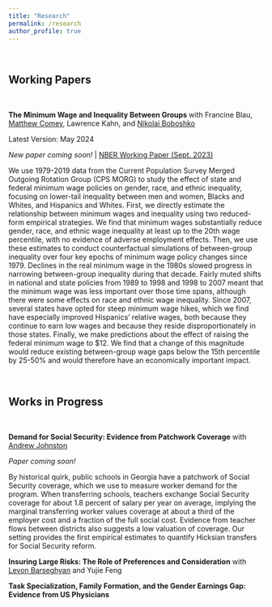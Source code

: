 ```yaml
---
title: "Research"
permalink: /research
author_profile: true
---
```


<br>

## Working Papers 

<br>

**The Minimum Wage and Inequality Between Groups**
with Francine Blau, [Matthew Comey](https://www.matthewcomey.com/), Lawrence Kahn, and [Nikolai Boboshko](https://nboboshko.github.io/)

Latest Version: May 2024 

*New paper coming soon!* \| [NBER Working Paper (Sept. 2023)](https://www.nber.org/papers/w31725)

We use 1979-2019 data from the Current Population Survey Merged Outgoing Rotation Group (CPS MORG) to study the effect of state and federal minimum wage policies on gender, race, and ethnic inequality, focusing on lower-tail inequality between men and women, Blacks and Whites, and Hispanics and Whites. First, we directly estimate the relationship between minimum wages and inequality using two reduced-form empirical strategies. We find that minimum wages substantially reduce gender, race, and ethnic wage inequality at least up to the 20th wage percentile, with no evidence of adverse employment effects. Then, we use these estimates to conduct counterfactual simulations of between-group inequality over four key epochs of minimum wage policy changes since 1979. Declines in the real minimum wage in the 1980s slowed progress in narrowing between-group inequality during that decade. Fairly muted shifts in national and state policies from 1989 to 1998 and 1998 to 2007 meant that the minimum wage was less important over those time spans, although there were some effects on race and ethnic wage inequality. Since 2007, several states have opted for steep minimum wage hikes, which we find have especially improved Hispanics’ relative wages, both because they continue to earn low wages and because they reside disproportionately in those states.  Finally, we make predictions about the effect of raising the federal minimum wage to $12. We find that a change of this magnitude would reduce existing between-group wage gaps below the 15th percentile by 25-50% and would therefore have an economically important impact.

<br> 

## Works in Progress 

<br>

**Demand for Social Security: Evidence from Patchwork Coverage**
with [Andrew Johnston](https://sites.google.com/site/andrewjohnstoneconomics/)

*Paper coming soon!*

By historical quirk, public schools in Georgia have a patchwork of Social Security coverage, which we use to measure worker demand for the program. When transferring schools, teachers exchange Social Security coverage for about 1.8 percent of salary per year on average, implying the marginal transferring worker values coverage at about a third of the employer cost and a fraction of the full social cost. Evidence from teacher flows between districts also suggests a low valuation of coverage. Our setting provides the first empirical estimates to quantify Hicksian transfers for Social Security reform.

**Insuring Large Risks: The Role of Preferences and Consideration**
with [Levon Barseghyan](https://barseghyan.economics.cornell.edu/) and Yujie Feng 

**Task Specialization, Family Formation, and the Gender Earnings Gap: Evidence from US Physicians**
